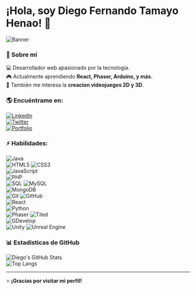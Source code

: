 # ¡Hola, soy Diego Fernando Tamayo Henao! 👋  

![Banner](https://github.com/diego-tamayo/diego-tamayo/blob/main/DALL%C2%B7E2025-03.png)  

### 🚀 Sobre mí  
💻 Desarrollador web apasionado por la tecnología.  
🎮 Actualmente aprendiendo **React, Phaser, Arduino, y más**.  
📝 También me interesa la **creacion videojuegos 2D y 3D**.  

### 🌎 Encuéntrame en:  
[![LinkedIn](https://img.shields.io/badge/LinkedIn-0077B5?style=for-the-badge&logo=linkedin&logoColor=white)](https://linkedin.com/in/diego-tamayo)  
[![Twitter](https://img.shields.io/badge/Twitter-1DA1F2?style=for-the-badge&logo=twitter&logoColor=white)](https://twitter.com/diego-tamayo)  
[![Portfolio](https://img.shields.io/badge/Portfolio-000?style=for-the-badge&logo=vercel&logoColor=white)](https://www.nexoscompany.shop/)  

### ⚡ Habilidades:  
![Java](https://img.shields.io/badge/Java-ED8B00?style=for-the-badge&logo=java&logoColor=white)     
![HTML5](https://img.shields.io/badge/HTML5-E34F26?style=for-the-badge&logo=html5&logoColor=white)  ![CSS3](https://img.shields.io/badge/CSS3-1572B6?style=for-the-badge&logo=css3&logoColor=white)  
![JavaScript](https://img.shields.io/badge/JavaScript-F7DF1E?style=for-the-badge&logo=javascript&logoColor=black)  
![PHP](https://img.shields.io/badge/PHP-777BB4?style=for-the-badge&logo=php&logoColor=white)  
![SQL](https://img.shields.io/badge/SQL-025E8C?style=for-the-badge&logo=postgresql&logoColor=white)  ![MySQL](https://img.shields.io/badge/MySQL-4479A1?style=for-the-badge&logo=mysql&logoColor=white)  
![MongoDB](https://img.shields.io/badge/MongoDB-47A248?style=for-the-badge&logo=mongodb&logoColor=white)  
![Git](https://img.shields.io/badge/Git-F05032?style=for-the-badge&logo=git&logoColor=white) ![GitHub](https://img.shields.io/badge/GitHub-181717?style=for-the-badge&logo=github&logoColor=white)  
![React](https://img.shields.io/badge/React-61DAFB?style=for-the-badge&logo=react&logoColor=black)  
![Python](https://img.shields.io/badge/Python-3776AB?style=for-the-badge&logo=python&logoColor=white)  
![Phaser](https://img.shields.io/badge/Phaser-007ACC?style=for-the-badge&logo=phaser&logoColor=white)  ![Tiled](https://img.shields.io/badge/Tiled-FFCC00?style=for-the-badge&logo=Tiled&logoColor=black)  
![GDevelop](https://img.shields.io/badge/GDevelop-0080FF?style=for-the-badge&logo=gdevelop&logoColor=white)  
![Unity](https://img.shields.io/badge/Unity-100000?style=for-the-badge&logo=unity&logoColor=white)  ![Unreal Engine](https://img.shields.io/badge/Unreal%20Engine-0E1128?style=for-the-badge&logo=unreal-engine&logoColor=white)  




### 📊 Estadísticas de GitHub  
![Diego's GitHub Stats](https://github-readme-stats.vercel.app/api?username=diego-tamayo&show_icons=true&theme=radical)  
![Top Langs](https://github-readme-stats.vercel.app/api/top-langs/?username=diego-tamayo&layout=compact&theme=radical)  

---
⭐ **¡Gracias por visitar mi perfil!**  
